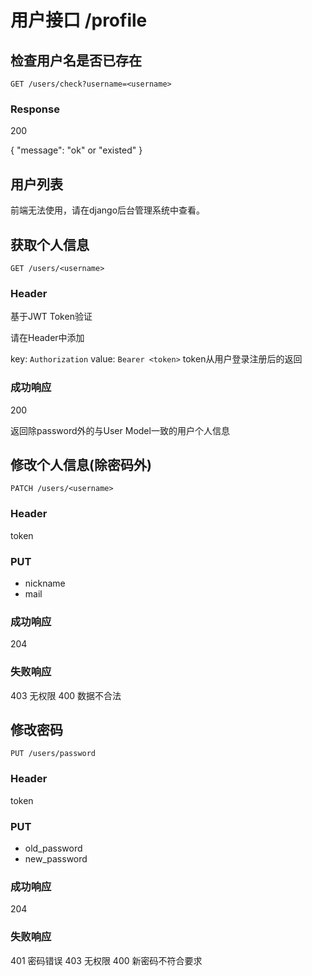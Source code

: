 # 用户接口 /profile

## 检查用户名是否已存在

`GET /users/check?username=<username>`

### Response

200

{
    "message": "ok" or "existed"
}


## 用户列表

前端无法使用，请在django后台管理系统中查看。

## 获取个人信息

`GET /users/<username>`

### Header

基于JWT Token验证

请在Header中添加

key: `Authorization`
value: `Bearer <token>`
token从用户登录注册后的返回

### 成功响应

200

返回除password外的与User Model一致的用户个人信息

## 修改个人信息(除密码外)

`PATCH /users/<username>`

### Header

token

### PUT

- nickname
- mail

### 成功响应

204

### 失败响应

403 无权限
400 数据不合法

## 修改密码

`PUT /users/password`

### Header

token

### PUT

- old_password
- new_password

### 成功响应

204

### 失败响应

401 密码错误
403 无权限
400 新密码不符合要求
